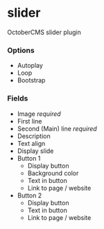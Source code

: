 # slider
OctoberCMS slider plugin


### Options

- Autoplay
- Loop
- Bootstrap

### Fields

- Image *required*
- First line
- Second (Main) line *required*
- Description
- Text align
- Display slide
- Button 1
    - Display button
    - Background color
    - Text in button
    - Link to page / website
- Button 2
    - Display button
    - Text in button
    - Link to page / website
    